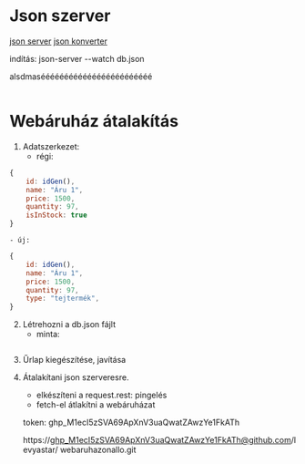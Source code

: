 # Json szerver
[json server](https://github.com/typicode/json-server)
[json konverter](https://www.convertsimple.com/convert-javascript-to-json/)

indítás: json-server --watch db.json

alsdmaséééééééééééééééééééééééé

```json

```


# Webáruház átalakítás
<!-- 0. Mindezt úgy, githubbal együttműködve
[git parancsok](https://github.com/kovacsnandor/GitParancsok)
    - github repo: webaruhaz létrehozás 
    - leklónozás tokennel
    - user név és email lokális beállítása
    - webáruház bemásolása a helyi repóba, push
    - helyi repóban
        - egy régi ág: 01_memoria
        - mindezt egy új ágban: 02_Json
        - folymatos commit: részfeladatok
        - unána push -->

1. Adatszerkezet:
    - régi:
```js
{
    id: idGen(),
    name: "Áru 1",
    price: 1500,
    quantity: 97,
    isInStock: true
}
```
    - új:
```js
{
    id: idGen(),
    name: "Áru 1",
    price: 1500,
    quantity: 97,
    type: "tejtermék",
}
```            
2. Létrehozni a db.json fájlt
    - minta:
```json

```
3. Űrlap kiegészítése, javítása
4. Átalakítani json szerveresre.
    - elkészíteni a request.rest: pingelés
    - fetch-el átlakítni a webáruházat




    token: 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

    https://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@github.com/levyastar/
webaruhazonallo.git




